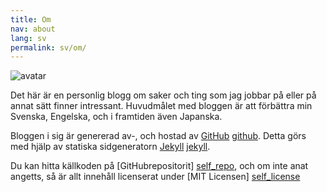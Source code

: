 ```yaml
---
title: Om
nav: about
lang: sv
permalink: sv/om/
---
```


<img src="{{ site.github.owner_gravatar_url }}" alt="avatar" class="about-avatar">

Det här är en personlig blogg om saker och ting som jag jobbar på eller på annat sätt finner intressant. Huvudmålet med bloggen är att förbättra min Svenska, Engelska, och i framtiden även Japanska.

Bloggen i sig är genererad av-, och hostad av [GitHub] [github]. Detta görs med hjälp av statiska sidgeneratorn [Jekyll] [jekyll].

Du kan hitta källkoden på [GitHubrepositorit] [self_repo], och om inte anat angetts, så är allt innehåll licenserat under [MIT Licensen] [self_license]

[github]: https://github.com
[jekyll]: http://jekyllrb.com
[self_repo]: https://github.com/Hexagenic/Hexagenic.github.io
[self_license]: https://github.com/Hexagenic/hexagenic.github.io/blob/master/LICENSE
